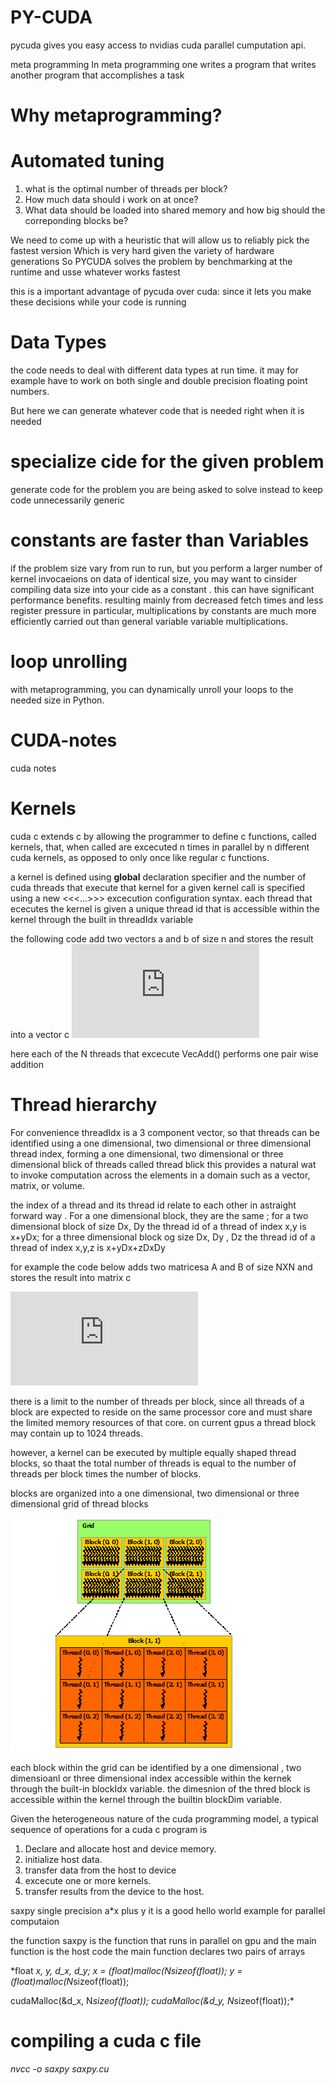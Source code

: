 # PY-CUDA
pycuda gives you easy access to nvidias cuda parallel cumputation api.

meta programming
In meta programming one writes a program that writes another program that accomplishes a task

# Why metaprogramming?

# Automated tuning
1. what is the optimal number of threads per block?
2. How much data should i work on at once?
3. What data should be loaded into shared memory and how big should the correponding blocks be?

We need to come up with a heuristic that will allow us to reliably pick the fastest version
Which is very hard given the variety of hardware generations
So PYCUDA solves the problem by benchmarking at the runtime and usse whatever works fastest

this is a important advantage of pycuda over cuda: since it lets you make these decisions while your code is running

# Data Types
the code needs to deal with different data types at run time. 
it may for example have to work on both single and double precision floating point
numbers.

But here we can generate whatever code that is needed right when it is needed

# specialize cide for the given problem
generate code for the problem you are being asked to solve 
instead to keep code unnecessarily generic

# constants are faster than Variables
if the problem size vary from run to run, but you perform a larger number 
of kernel invocaeions on data of identical size, you may want to cinsider compiling data size into 
your cide as a constant . this can have significant performance benefits. resulting mainly
from decreased fetch times and less register pressure in particular, 
multiplications by constants are much more efficiently carried out than general 
variable variable multiplications.

# loop unrolling
with metaprogramming, you can dynamically unroll your loops to 
the needed size in Python.

# CUDA-notes
cuda notes
# Kernels
cuda c extends c by allowing the programmer to define c functions, called kernels, 
that, when called are excecuted n times in parallel by n different cuda kernels, 
as opposed to only once like regular c functions.

a kernel is defined using __global__ declaration specifier and the number of cuda 
threads that execute that kernel for a given kernel call is specified using a new
<<<...>>> excecution configuration syntax. each thread that ececutes the kernel is 
given a unique thread id that is accessible within the kernel through the built in 
threadIdx variable

the following code add two vectors a and b of size n and stores the result into a 
vector c
!["Add_vectors"](https://github.com/sbperceptron/CUDA-notes/blob/master/add.c)

here each of the N threads that excecute VecAdd() performs one pair wise addition

# Thread hierarchy 
For convenience threadIdx is a 3 component vector, so that threads can be identified using
a one dimensional, two dimensional or three dimensional thread index, forming a one 
dimensional, two dimensional or three dimensional blick of threads called thread blick
this provides a natural wat to invoke computation across the elements in a domain
such as a vector, matrix, or volume.

the index of a thread and its thread id relate to each other in astraight forward way
. For a one dimensional block, they are the same ; for a two dimensional block of 
size Dx, Dy the thread id of a thread of index x,y is x+yDx; for a three dimensional block og
size Dx, Dy , Dz the thread id of a thread of index x,y,z is x+yDx+zDxDy

for example the code below adds two matricesa A and B of size NXN and stores the 
result into matrix c

!["Add_ Matrices"](https://github.com/sbperceptron/CUDA-notes/blob/master/addmat.c)

there is a limit to the number of threads per block, since all threads of a block 
are expected to reside on the same processor core and must share the limited memory
resources of that core. on current gpus a thread block may contain up to 1024 threads.

however, a kernel can be executed by multiple equally shaped thread blocks, so thaat 
the total number of threads is equal to the number of threads per block times the number of 
blocks.

blocks are organized into a one dimensional, two dimensional or three dimensional 
grid of thread blocks

!["Thread Blocks"](https://github.com/sbperceptron/CUDA-notes/blob/master/grid-of-thread-blocks.png)

each block within the grid can be identified by a one dimensional , two dimensioanl or 
three dimensional index accessible within the kernek through the built-in blockIdx
variable. the dimesnion of the thred block is accessible within the kernel through the builtin
blockDim variable.

 

Given the heterogeneous nature of the cuda programming model, a typical sequence 
of operations for a cuda c program is
1. Declare and allocate host and device memory. 
2. initialize host data.
3. transfer data from the host to device
4. excecute one or more kernels.
5. transfer results from the device to the host.

saxpy single precision a*x plus y 
it is a good hello world example for parallel computaion

the function saxpy is the function that runs in parallel on gpu
and the main function is the host code
the main function declares two pairs of arrays

*float *x, *y, *d_x, *d_y;
  x = (float*)malloc(N*sizeof(float));
  y = (float*)malloc(N*sizeof(float));

  cudaMalloc(&d_x, N*sizeof(float)); 
  cudaMalloc(&d_y, N*sizeof(float));*

# compiling a cuda c file
*nvcc -o saxpy saxpy.cu*
